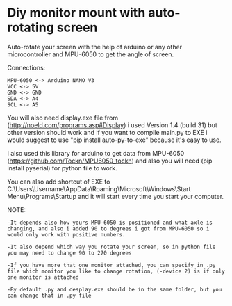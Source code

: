 # Diy monitor mount with auto-rotating screen

Auto-rotate your screen with the help of arduino or any other microcontroller and MPU-6050 to get the angle of screen.

Connections:

	MPU-6050 <-> Arduino NANO V3
	VCC <-> 5V
	GND <-> GND
	SDA <-> A4
	SCL <-> A5

You will also need display.exe file from (http://noeld.com/programs.asp#Display) i used Version 1.4 (build 31) but other version should work and if you want to compile main.py to EXE i would suggest to use "pip install auto-py-to-exe" because it's easy to use.

I also used this library for arduino to get data from MPU-6050 (https://github.com/Tockn/MPU6050_tockn) and also you will need (pip install pyserial) for python file to work.

You can also add shortcut of EXE to C:\Users\Username\AppData\Roaming\Microsoft\Windows\Start Menu\Programs\Startup and it will start every time you start your computer. 

NOTE: 
	
	-It depends also how yours MPU-6050 is positioned and what axle is changing, and also i added 90 to degrees i got from MPU-6050 so i would only work with positive numbers.
	
	-It also depend which way you rotate your screen, so in python file you may need to change 90 to 270 degrees
	
	-If you have more that one monitor attached, you can specify in .py file which monitor you like to change rotation, (-device 2) is if only one monitor is attached

	-By default .py and desplay.exe should be in the same folder, but you can change that in .py file
